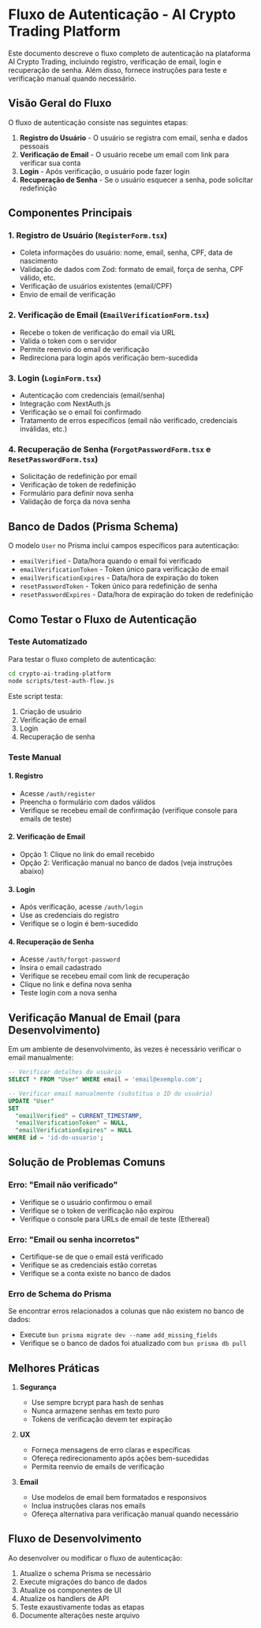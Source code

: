 # Fluxo de Autenticação - AI Crypto Trading Platform

Este documento descreve o fluxo completo de autenticação na plataforma AI Crypto Trading, incluindo registro, verificação de email, login e recuperação de senha. Além disso, fornece instruções para teste e verificação manual quando necessário.

## Visão Geral do Fluxo

O fluxo de autenticação consiste nas seguintes etapas:

1. **Registro do Usuário** - O usuário se registra com email, senha e dados pessoais
2. **Verificação de Email** - O usuário recebe um email com link para verificar sua conta
3. **Login** - Após verificação, o usuário pode fazer login
4. **Recuperação de Senha** - Se o usuário esquecer a senha, pode solicitar redefinição

## Componentes Principais

### 1. Registro de Usuário (`RegisterForm.tsx`)
- Coleta informações do usuário: nome, email, senha, CPF, data de nascimento
- Validação de dados com Zod: formato de email, força de senha, CPF válido, etc.
- Verificação de usuários existentes (email/CPF)
- Envio de email de verificação

### 2. Verificação de Email (`EmailVerificationForm.tsx`)
- Recebe o token de verificação do email via URL
- Valida o token com o servidor
- Permite reenvio do email de verificação
- Redireciona para login após verificação bem-sucedida

### 3. Login (`LoginForm.tsx`)
- Autenticação com credenciais (email/senha)
- Integração com NextAuth.js
- Verificação se o email foi confirmado
- Tratamento de erros específicos (email não verificado, credenciais inválidas, etc.)

### 4. Recuperação de Senha (`ForgotPasswordForm.tsx` e `ResetPasswordForm.tsx`)
- Solicitação de redefinição por email
- Verificação de token de redefinição
- Formulário para definir nova senha
- Validação de força da nova senha

## Banco de Dados (Prisma Schema)

O modelo `User` no Prisma inclui campos específicos para autenticação:
- `emailVerified` - Data/hora quando o email foi verificado
- `emailVerificationToken` - Token único para verificação de email
- `emailVerificationExpires` - Data/hora de expiração do token
- `resetPasswordToken` - Token único para redefinição de senha
- `resetPasswordExpires` - Data/hora de expiração do token de redefinição

## Como Testar o Fluxo de Autenticação

### Teste Automatizado

Para testar o fluxo completo de autenticação:

```bash
cd crypto-ai-trading-platform
node scripts/test-auth-flow.js
```

Este script testa:
1. Criação de usuário
2. Verificação de email
3. Login
4. Recuperação de senha

### Teste Manual

#### 1. Registro
- Acesse `/auth/register`
- Preencha o formulário com dados válidos
- Verifique se recebeu email de confirmação (verifique console para emails de teste)

#### 2. Verificação de Email
- Opção 1: Clique no link do email recebido
- Opção 2: Verificação manual no banco de dados (veja instruções abaixo)

#### 3. Login
- Após verificação, acesse `/auth/login`
- Use as credenciais do registro
- Verifique se o login é bem-sucedido

#### 4. Recuperação de Senha
- Acesse `/auth/forgot-password`
- Insira o email cadastrado
- Verifique se recebeu email com link de recuperação
- Clique no link e defina nova senha
- Teste login com a nova senha

## Verificação Manual de Email (para Desenvolvimento)

Em um ambiente de desenvolvimento, às vezes é necessário verificar o email manualmente:

```sql
-- Verificar detalhes do usuário
SELECT * FROM "User" WHERE email = 'email@exemplo.com';

-- Verificar email manualmente (substitua o ID do usuário)
UPDATE "User"
SET
  "emailVerified" = CURRENT_TIMESTAMP,
  "emailVerificationToken" = NULL,
  "emailVerificationExpires" = NULL
WHERE id = 'id-do-usuario';
```

## Solução de Problemas Comuns

### Erro: "Email não verificado"
- Verifique se o usuário confirmou o email
- Verifique se o token de verificação não expirou
- Verifique o console para URLs de email de teste (Ethereal)

### Erro: "Email ou senha incorretos"
- Certifique-se de que o email está verificado
- Verifique se as credenciais estão corretas
- Verifique se a conta existe no banco de dados

### Erro de Schema do Prisma
Se encontrar erros relacionados a colunas que não existem no banco de dados:
- Execute `bun prisma migrate dev --name add_missing_fields`
- Verifique se o banco de dados foi atualizado com `bun prisma db pull`

## Melhores Práticas

1. **Segurança**
   - Use sempre bcrypt para hash de senhas
   - Nunca armazene senhas em texto puro
   - Tokens de verificação devem ter expiração

2. **UX**
   - Forneça mensagens de erro claras e específicas
   - Ofereça redirecionamento após ações bem-sucedidas
   - Permita reenvio de emails de verificação

3. **Email**
   - Use modelos de email bem formatados e responsivos
   - Inclua instruções claras nos emails
   - Ofereça alternativa para verificação manual quando necessário

## Fluxo de Desenvolvimento

Ao desenvolver ou modificar o fluxo de autenticação:

1. Atualize o schema Prisma se necessário
2. Execute migrações do banco de dados
3. Atualize os componentes de UI
4. Atualize os handlers de API
5. Teste exaustivamente todas as etapas
6. Documente alterações neste arquivo
